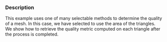### Description
This example uses one of many selectable methods to determine the quality of a mesh. In this case, we have selected to use the area of the triangles. We show how to retrieve the quality metric computed on each triangle after the process is completed.

